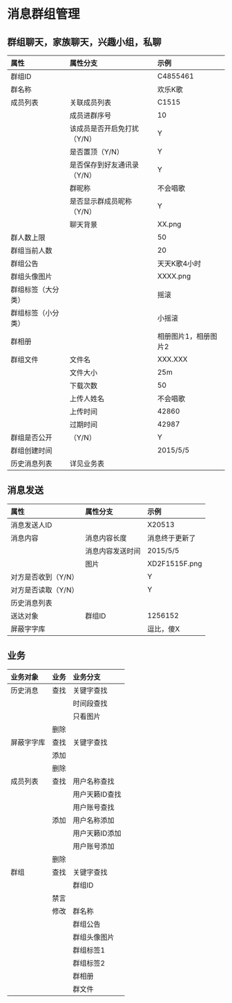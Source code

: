 # 消息群组管理

## 群组聊天，家族聊天，兴趣小组，私聊

| 属性 | 属性分支 | 示例 |
| :--- | :--- | :--- |
| 群组ID |  | C4855461 |
| 群名称 |  | 欢乐K歌 |
| 成员列表 | 关联成员列表 | C1515 |
|  | 成员进群序号 | 10 |
|  | 该成员是否开启免打扰（Y/N） | Y |
|  | 是否置顶（Y/N） | Y |
|  | 是否保存到好友通讯录（Y/N） | Y |
|  | 群昵称 | 不会唱歌 |
|  | 是否显示群成员昵称（Y/N） | Y |
|  | 聊天背景 | XX.png |
| 群人数上限 |  | 50 |
| 群组当前人数 |  | 20 |
| 群组公告 |  | 天天K歌4小时 |
| 群组头像图片 |  | XXXX.png |
| 群组标签（大分类） |  | 摇滚 |
| 群组标签（小分类） |  | 小摇滚 |
| 群相册 |  | 相册图片1，相册图片2 |
| 群组文件 | 文件名 | XXX.XXX |
|  | 文件大小 | 25m |
|  | 下载次数 | 50 |
|  | 上传人姓名 | 不会唱歌 |
|  | 上传时间 | 42860 |
|  | 过期时间 | 42987 |
| 群组是否公开 | （Y/N） | Y |
| 群组创建时间 |  | 2015/5/5 |
| 历史消息列表 | 详见业务表 |  |

## 消息发送

| 属性 | 属性分支 | 示例 |
| :--- | :--- | :--- |
| 消息发送人ID |  | X20513 |
| 消息内容 | 消息内容长度 | 消息终于更新了 |
|  | 消息内容发送时间 | 2015/5/5 |
|  | 图片 | XD2F1515F.png |
|对方是否收到（Y/N）||Y||对方是否读取（Y/N）||Y|
| 历史消息列表 |  |  |
| 送达对象 | 群组ID | 1256152 |
| 屏蔽字字库 |  | 逗比，傻X |

## 业务

| 业务对象 | 业务 | 业务分支 |
| :--- | :--- | :--- |
| 历史消息 | 查找 | 关键字查找 |
|  |  | 时间段查找 |
|  |  | 只看图片 |
|  | 删除 |  |
| 屏蔽字字库 | 查找 | 关键字查找 |
|  | 添加 |  |
|  | 删除 |  |
| 成员列表 | 查找 | 用户名称查找 |
|  |  | 用户天籁ID查找 |
|  |  | 用户账号查找 |
|  | 添加 | 用户名称添加 |
|  |  | 用户天籁ID添加 |
|  |  | 用户账号添加 |
|  | 删除 |  |
| 群组 | 查找 | 关键字查找 |
|  |  | 群组ID |
|  | 禁言 |  |
|  | 修改 | 群名称 |
|  |  | 群组公告 |
|  |  | 群组头像图片 |
|  |  | 群组标签1 |
|  |  | 群组标签2 |
|  |  | 群相册 |
|  |  | 群文件 |



